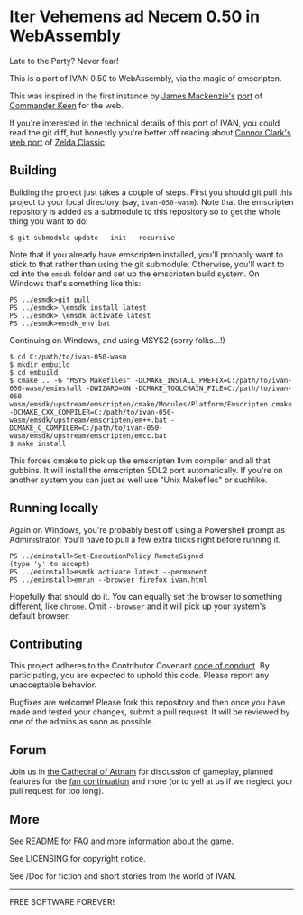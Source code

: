 Iter Vehemens ad Necem 0.50 in WebAssembly
==========================================

Late to the Party? Never fear!

This is a port of IVAN 0.50 to WebAssembly, via the magic of emscripten.

This was inspired in the first instance by [James Mackenzie's](https://github.com/jamesfmackenzie) [port](https://www.jamesfmackenzie.com/2019/10/28/commander-keen-ported-to-webassembly/) of 
[Commander Keen](http://www.jamesfmackenzie.com/chocolatekeen/) for the web.

If you're interested in the technical details of this port of IVAN, you could read the git diff, 
but honestly you're better off reading about [Connor Clark's](https://hoten.cc/about/) 
[web port](https://hoten.cc/blog/porting-zelda-classic-to-the-web/) of [Zelda Classic](https://hoten.cc/zc/play/).


Building
--------------------------

Building the project just takes a couple of steps. First you should git pull this project to your local directory (say, `ivan-050-wasm`). 
Note that the emscripten repository is added as a submodule to this repository so to get the whole thing you want to do:
```
$ git submodule update --init --recursive
```

Note that if you already have emscripten installed, you'll probably want to stick to that rather than using the git submodule.
Otherwise, you'll want to cd into the `emsdk` folder and set up the emscripten build system.
On Windows that's something like this:
```
PS ../esmdk>git pull
PS ../esmdk>.\emsdk install latest
PS ../esmdk>.\emsdk activate latest
PS ../esmdk>emsdk_env.bat
```

Continuing on Windows, and using MSYS2 (sorry folks...!)
```
$ cd C:/path/to/ivan-050-wasm
$ mkdir embuild
$ cd embuild
$ cmake .. -G "MSYS Makefiles" -DCMAKE_INSTALL_PREFIX=C:/path/to/ivan-050-wasm/eminstall -DWIZARD=ON -DCMAKE_TOOLCHAIN_FILE=C:/path/to/ivan-050-wasm/emsdk/upstream/emscripten/cmake/Modules/Platform/Emscripten.cmake -DCMAKE_CXX_COMPILER=C:/path/to/ivan-050-wasm/emsdk/upstream/emscripten/em++.bat -DCMAKE_C_COMPILER=C:/path/to/ivan-050-wasm/emsdk/upstream/emscripten/emcc.bat
$ make install
```

This forces cmake to pick up the emscripten llvm compiler and all that gubbins. It will install the emscripten SDL2 port automatically. If you're on another system you can just as well use "Unix Makefiles" or suchlike.


Running locally
--------------------------

Again on Windows, you're probably best off using a Powershell prompt as Administrator. You'll have to pull a few extra tricks right before running it.
```
PS ../eminstall>Set-ExecutionPolicy RemoteSigned
(type 'y' to accept)
PS ../eminstall>esmdk activate latest --permanent
PS ../eminstall>emrun --browser firefox ivan.html
```

Hopefully that should do it. You can equally set the browser to something different, like `chrome`. Omit `--browser` and it will pick up your system's default browser.


Contributing
--------------------------

This project adheres to the Contributor Covenant [code of conduct](CODE_OF_CONDUCT.md).
By participating, you are expected to uphold this code. Please report any unacceptable behavior.

Bugfixes are welcome! Please fork this repository and then once you have
made and tested your changes, submit a pull request. It will be reviewed by
one of the admins as soon as possible.


Forum
--------------------------

Join us in [the Cathedral of Attnam](https://attnam.com/ "Official forums") for discussion of 
gameplay, planned features for the [fan continuation](https://github.com/Attnam/ivan "fan continuation") 
and more (or to yell at us if we neglect your pull request for too long).


More
--------------------------

See README for FAQ and more information about the game.

See LICENSING for copyright notice.

See /Doc for fiction and short stories from the world of IVAN.


--------------------------

FREE SOFTWARE FOREVER!
